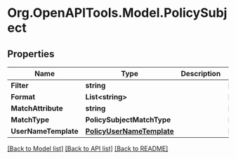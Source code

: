 # Org.OpenAPITools.Model.PolicySubject

## Properties

Name | Type | Description | Notes
------------ | ------------- | ------------- | -------------
**Filter** | **string** |  | [optional] 
**Format** | **List&lt;string&gt;** |  | [optional] 
**MatchAttribute** | **string** |  | [optional] 
**MatchType** | **PolicySubjectMatchType** |  | [optional] 
**UserNameTemplate** | [**PolicyUserNameTemplate**](PolicyUserNameTemplate.md) |  | [optional] 

[[Back to Model list]](../README.md#documentation-for-models) [[Back to API list]](../README.md#documentation-for-api-endpoints) [[Back to README]](../README.md)

